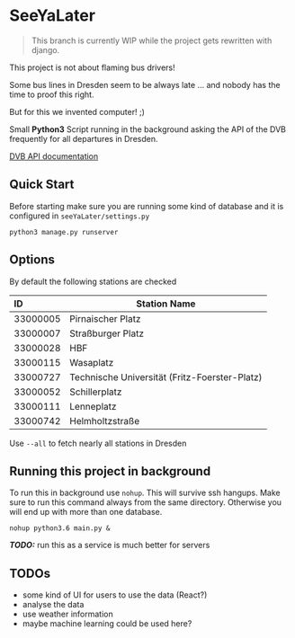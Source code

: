 # SeeYaLater

> This branch is currently WIP while the project gets rewritten with django.

This project is not about flaming bus drivers!

Some bus lines in Dresden seem to be always late ...
and nobody has the time to proof this right.

But for this we invented computer! ;)

Small **Python3** Script running in the background asking the API of the DVB
frequently for all departures in Dresden.

[DVB API documentation](https://github.com/kiliankoe/vvo/blob/master/documentation/webapi.md)

## Quick Start

Before starting make sure you are running some kind of database and it is configured in `seeYaLater/settings.py`

```
python3 manage.py runserver
```

## Options

By default the following stations are checked

| ID       | Station Name                                  |
| :------- | --------------------------------------------- |
| 33000005 | Pirnaischer Platz                             |
| 33000007 | Straßburger Platz                             |
| 33000028 | HBF                                           |
| 33000115 | Wasaplatz                                     |
| 33000727 | Technische Universität (Fritz-Foerster-Platz) |
| 33000052 | Schillerplatz                                 |
| 33000111 | Lenneplatz                                    |
| 33000742 | Helmholtzstraße                               |

Use `--all` to fetch nearly all stations in Dresden

## Running this project in background

To run this in background use `nohup`. This will survive ssh hangups. Make sure to run this command
always from the same directory. Otherwise you will end up with more than one database.

```
nohup python3.6 main.py &
```

___TODO:___ run this as a service is much better for servers

## TODOs

- some kind of UI for users to use the data (React?)
- analyse the data
- use weather information
- maybe machine learning could be used here?
